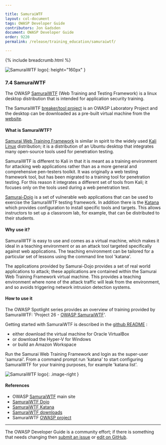 ```yaml
---

title: SamuraiWTF
layout: col-document
tags: OWASP Developer Guide
contributors: Jon Gadsden
document: OWASP Developer Guide
order: 9220
permalink: /release/training_education/samuraiwtf/

---
```


{% include breadcrumb.html %}

<style type="text/css">
.image-right {
  height: 180px;
  display: block;
  margin-left: auto;
  margin-right: auto;
  float: right;
}
</style>

![SamuraiWTF logo](../../../assets/images/logos/samuraiwtf.png "OWASP DefectDojo"){: height="160px" }

### 7.4 SamuraiWTF

The OWASP [SamuraiWTF][samurai-wtf] (Web Training and Testing Framework) is a linux desktop distribution
that is intended for application security training.

The SamuraiWTF [breaker/tool project][samuraiwtf-project] is an OWASP Laboratory Project
and the desktop can be downloaded as a pre-built virtual machine from the [website][samuraiwtf-download].

#### What is SamuraiWTF?

[Samurai Web Training Framework][samurai-wtf] is similar in spirit to the widely used [Kali Linux][kali] distribution;
it is a distribution of an Ubuntu desktop that integrates many open-source tools used for penetration testing.

SamuraiWTF is different to Kali in that it is meant as a training environment for attacking web applications
rather than as a more general and comprehensive pen-testers toolkit.
It was originally a web testing framework tool, but has been migrated to a training tool for penetration testing.
For this reason it integrates a different set of tools from Kali;
it focuses only on the tools used during a web penetration test.

[Samurai-Dojo][samurai-dojo] is a set of vulnerable web applications
that can be used to exercise the SamuraiWTF testing framework.
In addition there is the [Katana][samurai-katana] which provides configuration to install specific tools and targets.
This allows instructors to set up a classroom lab, for example, that can be distributed to their students.

#### Why use it?

SamuraiWTF is easy to use and comes as a virtual machine, which makes it ideal in a teaching environment
or as an attack tool targeted specifically against web applications.
The teaching environment can be tailored for a particular set of lessons using the command line tool 'katana'.

The applications provided by Samurai-Dojo provides a set of real world applications to attack;
these applications are contained within the Samurai Web Training Framework virtual machine.
This provides a teaching environment where none of the attack traffic will leak from the environment,
and so avoids triggering network intrusion detection systems.

#### How to use it

The OWASP Spotlight series provides an overview of training provided by SamuraiWTF:
'Project 26 - [OWASP SamuraiWTF][spotlight26]'.

Getting started with SamuraiWTF is described in the [github README][samuraiwtf-download] :

* either download the virtual machine for Oracle VirtualBox
* or download the Hyper-V for Windows
* or build an Amazon Workspace

Run the Samurai Web Training Framework and login as the super-user 'samurai'.
From a command prompt run 'katana' to start configuring SamuraiWTF for your training purposes, for example 'katana list'.

![SamuraiWTF logo](../../../assets/images/logos/samurai_wtf.png "OWASP SamuraiWTF"){: .image-right }

#### References

* OWASP [SamuraiWTF][samuraiwtf] main site
* [SamuraiWTF Dojo][samurai-dojo]
* [SamuraiWTF Katana][samurai-katana]
* [SamuraiWTF downloads][samuraiwtf-download]
* SamuraiWTF [OWASP project][samuraiwtf-project]

----

The OWASP Developer Guide is a community effort; if there is something that needs changing
then [submit an issue][issue0904] or [edit on GitHub][edit0904].

[edit0904]: https://github.com/OWASP/www-project-developer-guide/blob/main/draft/09-training-education/04-samurai-wtf.md
[issue0904]: https://github.com/OWASP/www-project-developer-guide/issues/new?labels=content&template=request.md&title=Update:%2009-training-education/04-samurai-wtf
[kali]: https://www.kali.org/
[samuraiwtf]: https://www.samuraiwtf.org/
[samurai-dojo]: https://owasp.org/www-project-samuraiwtf/#div-dojo
[samurai-katana]: https://owasp.org/www-project-samuraiwtf/#div-katana
[samurai-wtf]: https://www.samurai-wtf.org/
[samuraiwtf-download]: https://github.com/SamuraiWTF/samuraiwtf/blob/main/README.md
[samuraiwtf-project]: https://owasp.org/www-project-samuraiwtf/
[spotlight26]: https://youtu.be/PBWUlx_kJmI
